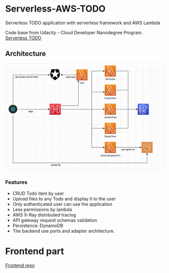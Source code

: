 # Serverless-AWS-TODO
Serverless TODO application with serverless framework and AWS Lambda

Code base from Udacity - Cloud Developer Nanodegree Program. [Serverless TODO](https://github.com/udacity/cloud-developer/tree/master/course-04/project/c4-final-project-starter-code)

## Architecture

![Architecture](.docs/Architecture.png?raw=true "TODO Architecture")

### Features
- CRUD Todo item by user
- Upload files to any Todo and display it to the user
- Only authenticated user can use the application
- Less permissions by lambda
- AWS X-Ray distributed tracing
- API gateway request schemas validation
- Persistence: DynamoDB
- The backend use ports and adapter architecture.



# Frontend part

[Frontend repo](https://github.com/PachoJGaviria/TODO-react-app-sls#todo-react-app-sls)